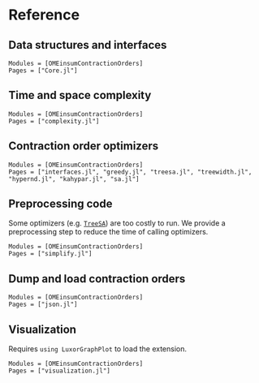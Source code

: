 # Reference

## Data structures and interfaces
```@autodocs
Modules = [OMEinsumContractionOrders]
Pages = ["Core.jl"]
```

## Time and space complexity
```@autodocs
Modules = [OMEinsumContractionOrders]
Pages = ["complexity.jl"]
```

## Contraction order optimizers
```@autodocs
Modules = [OMEinsumContractionOrders]
Pages = ["interfaces.jl", "greedy.jl", "treesa.jl", "treewidth.jl", "hypernd.jl", "kahypar.jl", "sa.jl"]
```

## Preprocessing code
Some optimizers (e.g. [`TreeSA`](@ref)) are too costly to run. We provide a preprocessing step to reduce the time of calling optimizers.
```@autodocs
Modules = [OMEinsumContractionOrders]
Pages = ["simplify.jl"]
```

## Dump and load contraction orders
```@autodocs
Modules = [OMEinsumContractionOrders]
Pages = ["json.jl"]
```

## Visualization
Requires `using LuxorGraphPlot` to load the extension.

```@autodocs
Modules = [OMEinsumContractionOrders]
Pages = ["visualization.jl"]
```